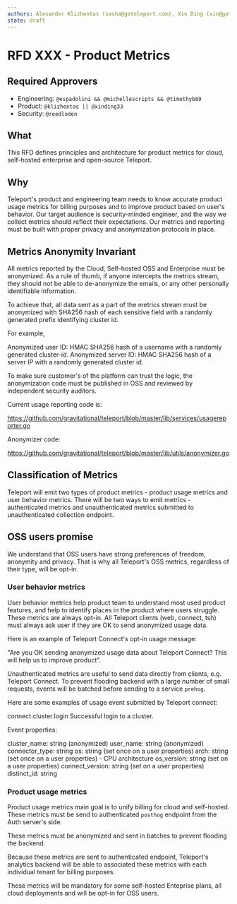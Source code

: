 ```yaml
---
authors: Alexander Klizhentas (sasha@goteleport.com), Xin Ding (xin@goteleport.com)
state: draft
---
```


# RFD XXX - Product Metrics

## Required Approvers

- Engineering: `@espadolini && @michellescripts && @timothyb89`
- Product: `@klizhentas || @xinding33`
- Security: `@reedloden`

## What

This RFD defines principles and architecture for product metrics for cloud, self-hosted enterprise and open-source Teleport.

## Why

Teleport's product and engineering team needs to know accurate product usage metrics for billing purposes and to improve product based on user's behavior.
Our target audience is security-minded engineer, and the way we collect metrics should reflect their expectations.
Our metrics and reporting must be built with proper privacy and anonymization protocols in place.

## Metrics Anonymity Invariant

All metrics reported by the Cloud, Self-hosted OSS and Enterprise must be anonymized. As a rule of thumb, if anyone intercepts the metrics stream,
they should not be able to de-anonymize the emails, or any other personally identifiable information.

To achieve that, all data sent as a part of the metrics stream must be anonymized with SHA256 hash of each sensitive field with a randomly 
generated prefix identifying cluster id.

For example,

Anonymized user ID: HMAC SHA256 hash of a username with a randomly generated cluster-id.
Anonymized server ID: HMAC SHA256 hash of a server IP with a randomly generated cluster id.

To make sure customer's of the platform can trust the logic, the anonymization code must be published in OSS and reviewed by independent security auditors.

Current usage reporting code is:

https://github.com/gravitational/teleport/blob/master/lib/services/usagereporter.go

Anonymizer code:

https://github.com/gravitational/teleport/blob/master/lib/utils/anonymizer.go


## Classification of Metrics

Teleport will emit two types of product metrics - product usage metrics and user behavior metrics.
There will be two ways to emit metrics - authenticated metrics and unauthenticated metrics submitted to unauthenticated collection endpoint.

## OSS users promise

We understand that OSS users have strong preferences of freedom, anonymity and privacy. That is why all Teleport's OSS metrics, regardless of their type, will be opt-in.

### User behavior metrics

User behavior metrics help product team to understand most used product features, and help to identify places in the product where users 
struggle. These metrics are always opt-in. All Teleport clients (web, connect, tsh) must always ask user if they are OK to send anonymized usage data.

Here is an example of Teleport Connect's opt-in usage message:

"Are you OK sending anonymized usage data about Teleport Connect? This will help us to improve product".

Unauthenticated metrics are useful to send data directly from clients, e.g. Teleport Connect.
To prevent flooding backend with a large number of small requests, events will be batched before sending to a service `prehog`.

Here are some examples of usage event submitted by Teleport connect:

connect.cluster.login
Successful login to a cluster.

Event properties:

cluster_name: string (anonymized)
user_name: string (anonymized)
connector_type: string
os: string (set once on a user properties)
arch: string (set once on a user properties) - CPU architecture
os_version: string (set on a user properties)
connect_version: string (set on a user properties)
distinct_id: string

### Product usage metrics

Product usage metrics main goal is to unify billing for cloud and self-hosted. These metrics must be send to authenticated `posthog` endpoint from the 
Auth server's side.

These metrics must be anonymized and sent in batches to prevent flooding the backend.

Because these metrics are sent to authenticated endpoint, Teleport's analytics backend will be able to associated these metrics with each individual 
tenant for billing purposes.

These metrics will be mandatory for some self-hosted Enteprise plans, all cloud deployments and will be opt-in for OSS users.


